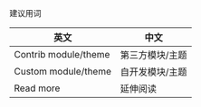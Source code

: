 建议用词

|英文|中文|
|---|---|
|Contrib module/theme|第三方模块/主题|
|Custom module/theme|自开发模块/主题|
|Read more|延伸阅读|
